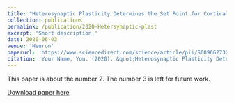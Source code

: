 ```yaml
---
title: "Heterosynaptic Plasticity Determines the Set Point for Cortical Excitatory-Inhibitory Balance"
collection: publications
permalink: /publication/2020-Hetersynaptic-plast
excerpt: 'Short description.'
date: 2020-06-03
venue: 'Neuron'
paperurl: 'https://www.sciencedirect.com/science/article/pii/S0896627320301884'
citation: 'Your Name, You. (2020). &quot;Heterosynaptic Plasticity Determines the Set Point for Cortical Excitatory-Inhibitory Balance .&quot; <i>Neuron</i>. 106(5):842-854.e4.'
---
```

This paper is about the number 2. The number 3 is left for future work.

[Download paper here](https://www.sciencedirect.com/science/article/pii/S0896627320301884)


